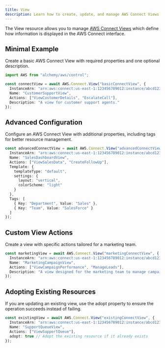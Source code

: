 ```yaml
---
title: View
description: Learn how to create, update, and manage AWS Connect Views using Alchemy Cloud Control.
---
```



The View resource allows you to manage [AWS Connect Views](https://docs.aws.amazon.com/connect/latest/userguide/) which define how information is displayed in the AWS Connect interface.

## Minimal Example

Create a basic AWS Connect View with required properties and one optional description.

```ts
import AWS from "alchemy/aws/control";

const connectView = await AWS.Connect.View("basicConnectView", {
  InstanceArn: "arn:aws:connect:us-east-1:123456789012:instance/abcd1234-5678-90ef-ghij-klmnopqrstuv",
  Name: "CustomerSupportView",
  Actions: ["ViewCustomerDetails", "EscalateCall"],
  Description: "A view for customer support agents."
});
```

## Advanced Configuration

Configure an AWS Connect View with additional properties, including tags for better resource management.

```ts
const advancedConnectView = await AWS.Connect.View("advancedConnectView", {
  InstanceArn: "arn:aws:connect:us-east-1:123456789012:instance/abcd1234-5678-90ef-ghij-klmnopqrstuv",
  Name: "SalesDashboardView",
  Actions: ["ViewSalesData", "CreateFollowUp"],
  Template: {
    templateType: "default",
    settings: {
      layout: "vertical",
      colorScheme: "light"
    }
  },
  Tags: [
    { Key: "Department", Value: "Sales" },
    { Key: "Team", Value: "SalesForce" }
  ]
});
```

## Custom View Actions

Create a view with specific actions tailored for a marketing team.

```ts
const marketingView = await AWS.Connect.View("marketingConnectView", {
  InstanceArn: "arn:aws:connect:us-east-1:123456789012:instance/abcd1234-5678-90ef-ghij-klmnopqrstuv",
  Name: "MarketingCampaignView",
  Actions: ["ViewCampaignPerformance", "ManageLeads"],
  Description: "A view designed for the marketing team to manage campaigns effectively."
});
```

## Adopting Existing Resources

If you are updating an existing view, use the adopt property to ensure the operation succeeds instead of failing.

```ts
const existingView = await AWS.Connect.View("existingConnectView", {
  InstanceArn: "arn:aws:connect:us-east-1:123456789012:instance/abcd1234-5678-90ef-ghij-klmnopqrstuv",
  Name: "SupportQueueView",
  Actions: ["ViewSupportQueue"],
  adopt: true // Adopt the existing resource if it already exists
});
```
